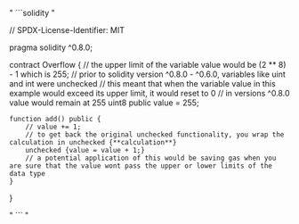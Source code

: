 " ```solidity "

// SPDX-License-Identifier: MIT

pragma solidity ^0.8.0;

contract Overflow {
    // the upper limit of the variable value would be (2 ** 8) - 1 which is 255;
    // prior to solidity version ^0.8.0 - ^0.6.0, variables like uint and int were unchecked
    // this meant that when the variable value in this example would exceed its upper limit, it would reset to 0
    // in versions ^0.8.0 value would remain at 255
    uint8 public value = 255;

    function add() public {
        // value += 1;
        // to get back the original unchecked functionality, you wrap the calculation in unchecked {**calculation**}
        unchecked {value = value + 1;}
        // a potential application of this would be saving gas when you are sure that the value wont pass the upper or lower limits of the data type
    }
}


" ``` "
